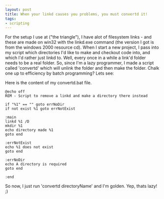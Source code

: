 ```yaml
---
layout: post
title: When your linkd causes you problems, you must convertd it!
tags:
- scripting
---
```


For the setup I use at ("the triangle"), I have alot of filesystem links - and these are made on win32 with the linkd.exe command (the version I got is from the windows 2000 resource cd).  When I start a new project, I pass into my script which directories I'd like to make and checkout code into, and which I'd rather just linkd to.  Well, every once in a while a link'd folder needs to be a real folder.  So, since I'm a lazy programmer, I made a script called 'convertd' which will unlink the folder and then make the folder.  Chalk one up to efficiency by batch programming?  Lets see:

Here is the content of my convertd.bat file.

    
    @echo off
    REM - Script to remove a linkd and make a directory there instead
    
    if "%1" == "" goto errNoDir
    if not exist %1 goto errNotExist
    
    :main
    linkd %1 /D
    mkdir %1
    echo directory made %1
    goto end
    
    :errNotExist
    echo %1 does not exist
    goto end
    
    :errNoDir
    echo A directory is required
    goto end
    
    :end
    

So now, I just run 'convertd directoryName' and I'm golden.  Yep, thats lazy! ;)

